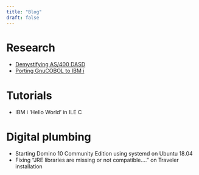 ```yaml
---
title: "Blog"
draft: false
---
```


# Research

- [Demystifying AS/400 DASD](/research/demystifying-as400-dasd/)
- [Porting GnuCOBOL to IBM i](/research/porting-gnucobol-ibmi/)

# Tutorials

- IBM i ‘Hello World’ in ILE C

# Digital plumbing

- Starting Domino 10 Community Edition using systemd on Ubuntu 18.04
- Fixing “JRE libraries are missing or not compatible….” on Traveler installation
